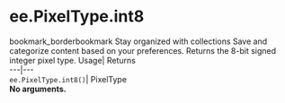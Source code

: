  
#  ee.PixelType.int8 
bookmark_borderbookmark Stay organized with collections  Save and categorize content based on your preferences.
Returns the 8-bit signed integer pixel type. 
Usage| Returns  
---|---  
`ee.PixelType.int8()`| PixelType  
**No arguments.**
